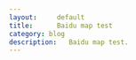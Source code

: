 ```yaml
---
layout:     default
title:      Baidu map test
category: blog
description:   Baidu map test.
---
```



<html>
<head>
	<meta http-equiv="Content-Type" content="text/html; charset=utf-8" />
	<meta name="viewport" content="initial-scale=1.0, user-scalable=no" />
	<style type="text/css">
	.red {
	
	background-color:red;

	}
	body, html,#allmap {width: 100%;height: 100%;overflow: hidden;margin:0;font-family:"微软雅黑";}
	</style>
	<script type="text/javascript" src="http://api.map.baidu.com/api?v=2.0&ak=15c1aa2f817abe506bc10701cf5573c6"></script>
	<title>AQI</title>
</head>
<body>
	<div id="allmap"></div>
</body>
</html>
<script type="text/javascript">
	// 百度地图API功能
	var map = new BMap.Map("allmap");    // 创建Map实例
	map.centerAndZoom(new BMap.Point(116.404, 39.915), 11);  // 初始化地图,设置中心点坐标和地图级别
	map.addControl(new BMap.MapTypeControl());   //添加地图类型控件
	map.setCurrentCity("北京");          // 设置地图显示的城市 此项是必须设置的
	map.enableScrollWheelZoom(true);     //开启鼠标滚轮缩放


var point = new BMap.Point(116.473008,39.916605);
var vectorPeoplePath = new BMap.Marker(point, {
  // 设置自定义path路径25325l99
  icon: new BMap.Symbol('m0.5,48.67105l106.55963,0m-53.03642,45.73853l52.06349,51.09042m-52.06349,-51.57716l-48.65731,51.57716m48.41391,-112.39955l0,60.82238m16.17517,-77.24814c0,8.93415 -7.24208,16.17461 -16.17517,16.17461c-8.93307,0 -16.17464,-7.24046 -16.17464,-16.17461c0,-8.93309 7.24156,-16.1747 16.17464,-16.1747c8.93309,0 16.17517,7.24161 16.17517,16.1747z', {
    rotation: 0,//顺时针旋转40度
    fillColor: 'green',
    fillOpacity: 0.8,
    strokeColor: '#555',
    strokeWeight: 3//线宽
  })
});

var point2 = new BMap.Point(116.483008,39.916605);


var vectorPeoplePath2 = new BMap.Marker(point2, {
  // 设置自定义path路径25325l99
  icon: new BMap.Symbol(BMap_Symbol_SHAPE_RECTANGLE, {
    rotation: 0,//顺时针旋转40度
    fillColor: 'green',
    fillOpacity: 0.8,
    strokeColor: '#000',
    strokeWeight: 5//线宽
  })
});

	var label = new BMap.Label("<span class = 'red' >232</span>",{offset:new BMap.Size(0,-20)});
	vectorPeoplePath2.setLabel(label);
	vectorPeoplePath.setLabel(label);

map.addOverlay(vectorPeoplePath2);
map.addOverlay(vectorPeoplePath);

</script>

你好，首先我想表达我的感谢之情。感谢你们开放这个数据接口。我们的团队现在在做一个免费的GIS（地理信息系统）网站，（APP版还在开发中）。用户可以在这个网站里面分享自己的图片，游记，旅行路线，地理数据（如各省高校分布，高考分数分布，垃圾填埋场，污染工厂）等。而现在最重要的PM2.5数据，却一直没能在这里面呈现。国外国内也有相应的网站提供数据查询，但要么就是不支持地图显示，要么就是太重量级。我们一直找了很久，都没有找到合适的数据源。所以当我们看到PM25.in的时候，真的是非常激动。我们非常理解和尊重你们团队的AppKey申请政策，所以写这个邮件向你们申请，希望能够通过你们的审核。

我们的网站是http://www.photoshows.cn
您也可以申请账户并使用我们的服务。该服务完全免费，也希望你能够慷慨地上传您的数据。

非常感谢，并期盼您的回复。
谢谢
王杰森
2015-12-24 15:03:50

http://www.pm25.in/api/querys/pm2_5.json?city=zhuhai&token=xxxxxx